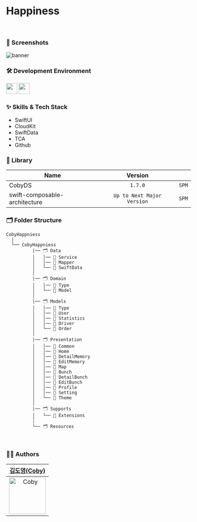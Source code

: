 
<br/>
<br/>

<div align="leading"> 
  
<h1>Happiness</h1>

</div>

<br/>

### 📱 Screenshots
![banner](https://github.com/user-attachments/assets/92cfb8e2-a135-4854-9f45-8402ef0e0cc7)
<br/>

### 🛠 Development Environment

<img height="30" src="https://img.shields.io/badge/iOS-17.0+-silver"> <img height="30" src="https://img.shields.io/badge/Xcode-16.1-blue">

### :sparkles: Skills & Tech Stack
* SwiftUI
* CloudKit
* SwiftData
* TCA
* Github

### 🎁 Library

| Name              | Version |       |
| ----------------- | :-----: | ----- |
| CobyDS | `1.7.0` | `SPM` |
| swift-composable-architecture | `Up to Next Major Version` | `SPM` |

### 🗂 Folder Structure

```
CobyHappniess
  |
  └── CobyHappniess
          |── 🗂 Data
          │   │── 📁 Service
          │   │── 📁 Mapper
          │   └── 📁 SwiftData
          │  
          |── 🗂 Domain
          │   │── 📁 Type
          │   └── 📁 Model
          │  
          |── 🗂 Models
          │   │── 📁 Type
          │   │── 📁 User
          │   │── 📁 Statistics
          │   │── 📁 Driver
          │   └── 📁 Order
          │
          |── 🗂 Presentation
          │   │── 📁 Common
          │   │── 📁 Home
          │   │── 📁 DetailMemory
          │   │── 📁 EditMemory
          │   │── 📁 Map
          │   │── 📁 Bunch
          │   │── 📁 DetailBunch
          │   │── 📁 EditBunch
          │   │── 📁 Profile
          │   │── 📁 Setting
          │   └── 📁 Theme
          │
          |── 🗂 Supports
          │   └── 📁 Extensions
          │
          └── 🗂 Resources
```

<br/>

  
### 🧑‍💻 Authors

<div align="leading"> 

| [김도영(Coby)](https://github.com/coby5502) |
|:---:|
|<img width="100" alt="Coby" src="https://user-images.githubusercontent.com/55099365/225215430-0c1fc8ad-6e28-48c2-9473-4f943dd320f8.png">|

  
</div>
